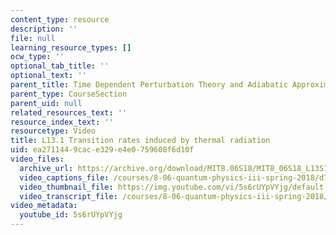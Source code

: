 ```yaml
---
content_type: resource
description: ''
file: null
learning_resource_types: []
ocw_type: ''
optional_tab_title: ''
optional_text: ''
parent_title: Time Dependent Perturbation Theory and Adiabatic Approximation
parent_type: CourseSection
parent_uid: null
related_resources_text: ''
resource_index_text: ''
resourcetype: Video
title: L13.1 Transition rates induced by thermal radiation
uid: ea271144-9cac-e329-e4e0-759608f6d10f
video_files:
  archive_url: https://archive.org/download/MIT8.06S18/MIT8_06S18_L13S1_300k.mp4
  video_captions_file: /courses/8-06-quantum-physics-iii-spring-2018/d7744e0bfa715f358d61c58f659238ab_5s6rUYpVYjg.vtt
  video_thumbnail_file: https://img.youtube.com/vi/5s6rUYpVYjg/default.jpg
  video_transcript_file: /courses/8-06-quantum-physics-iii-spring-2018/97d91d3f99ff319fab8cb406e3e798fc_5s6rUYpVYjg.pdf
video_metadata:
  youtube_id: 5s6rUYpVYjg
---
```

